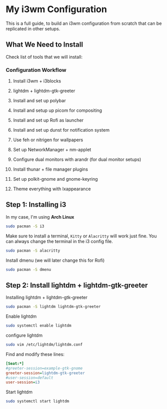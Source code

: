 # My i3wm Configuration

This is a full guide, to build an i3wm configuration from scratch that can be replicated in other setups.

## What We Need to Install

Check list of tools that we will install:

### Configuration Workflow

1. Install i3wm + i3blocks

2. lightdm + lightdm-gtk-greeter

2. Install and set up polybar

3. Install and setup up picom for compositing

4. Install and set up Rofi as launcher

5. Install and set up dunst for notification system

6. Use feh or nitrigen for wallpapers

7. Set up NetworkManager + nm-applet

8. Configure dual monitors with arandr (for dual monitor setups)

9. Install thunar + file manager plugins

10. Set up polkit-gnome and gnome-keyring

11. Theme everything with lxappearance

## Step 1: Installing i3

In my case, I'm using **Arch Linux**

```bash
sudo pacman -S i3
```

Make sure to install a terminal, `Kitty` or `Alacritty` will work just fine. You can always change the terminal in the i3 config file.

```bash
sudo pacman -S alacritty
```

Install dmenu (we will later change this for Rofi)

```bash
sudo pacman -S dmenu
```

## Step 2: Install lightdm + lightdm-gtk-greeter

Installing lightdm + lightdm-gtk-greeter

```bash
sudo pacman -S lightdm lightdm-gtk-greeter 
```

Enable lightdm

```bash
sudo systemctl enable lightdm
```

configure lightdm

```bash
sudo vim /etc/lightdm/lightdm.conf
```

Find and modify these lines:

```ini
[Seat:*]
#greeter-session=example-gtk-gnome
greeter-session=lightdm-gtk-greeter
#user-session=default
user-session=i3
```

Start lightdm

```bash
sudo systemctl start lightdm
```
